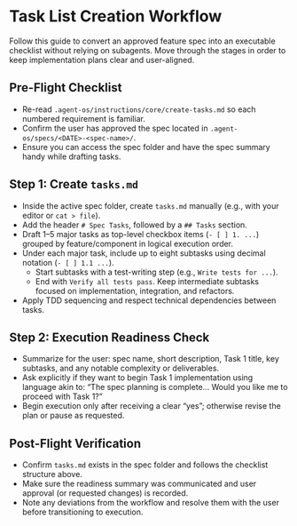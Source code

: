 # Task List Creation Workflow

Follow this guide to convert an approved feature spec into an executable checklist without relying on subagents. Move through the stages in order to keep implementation plans clear and user-aligned.

## Pre-Flight Checklist
- Re-read `.agent-os/instructions/core/create-tasks.md` so each numbered requirement is familiar.
- Confirm the user has approved the spec located in `.agent-os/specs/<DATE>-<spec-name>/`.
- Ensure you can access the spec folder and have the spec summary handy while drafting tasks.

## Step 1: Create `tasks.md`
- Inside the active spec folder, create `tasks.md` manually (e.g., with your editor or `cat > file`).
- Add the header `# Spec Tasks`, followed by a `## Tasks` section.
- Draft 1–5 major tasks as top-level checkbox items (`- [ ] 1. ...`) grouped by feature/component in logical execution order.
- Under each major task, include up to eight subtasks using decimal notation (`- [ ] 1.1 ...`).
  - Start subtasks with a test-writing step (e.g., `Write tests for ...`).
  - End with `Verify all tests pass`. Keep intermediate subtasks focused on implementation, integration, and refactors.
- Apply TDD sequencing and respect technical dependencies between tasks.

## Step 2: Execution Readiness Check
- Summarize for the user: spec name, short description, Task 1 title, key subtasks, and any notable complexity or deliverables.
- Ask explicitly if they want to begin Task 1 implementation using language akin to: “The spec planning is complete… Would you like me to proceed with Task 1?”
- Begin execution only after receiving a clear “yes”; otherwise revise the plan or pause as requested.

## Post-Flight Verification
- Confirm `tasks.md` exists in the spec folder and follows the checklist structure above.
- Make sure the readiness summary was communicated and user approval (or requested changes) is recorded.
- Note any deviations from the workflow and resolve them with the user before transitioning to execution.
